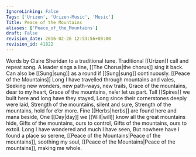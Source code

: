 ```yaml
---
IgnoreLinking: False
Tags: ['Urizen', 'Urizen-Music', 'Music']
Title: Peace of the Mountains
aliases: ['Peace_of_the_Mountains']
draft: False
revision_date: 2016-02-26 12:53:56+00:00
revision_id: 41822
---
```


Words by Claire Sheridan to a traditional tune.
Traditional [[Urizen]] call and repeat song. A leader sings a line, [[The Chorus|the chorus]] sing it back. Can also be [[Sung|sung]] as a round if [[Sung|sung]] continuously. 
[[Peace of the Mountains]]
Long I have travelled through mountains and vales,
Seeking new wonders, new path-ways, new trails,
Grace of the mountains, dear to my heart,
Grace of the mountains, ne’er let us part. 
Tall [[Spires]] we built here and long have they stayed,
Long since their cornerstones deeply were laid,
Strength of the mountains, silent and sure,
Strength of the mountains, hold for e’er more.
Fine [[Herbs|herbs]] are found here and mana beside,
One [[Day|day]] we [[Will|will]] know all the great mountains hide, 
Gifts of the mountains, ours to control,
Gifts of the mountains, ours to extoll. 
Long I have wondered and much I have seen,
But nowhere have I found a place so serene, 
[[Peace of the Mountains|Peace of the mountains]], soothing my soul,
[[Peace of the Mountains|Peace of the mountains]], making me whole.